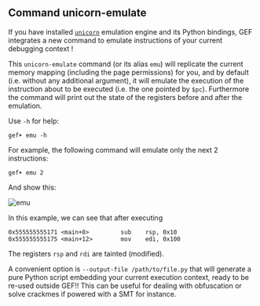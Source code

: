 ## Command unicorn-emulate

If you have installed [`unicorn`](http://unicorn-engine.org) emulation engine
and its Python bindings, GEF integrates a new command to emulate instructions
of your current debugging context !

This `unicorn-emulate` command (or its alias `emu`) will replicate the current
memory mapping (including the page permissions) for you, and by default (i.e.
without any additional argument), it will emulate the execution of the
instruction about to be executed (i.e. the one pointed by `$pc`). Furthermore
the command will print out the state of the registers before and after the
emulation.

Use `-h` for help:

```text
gef➤ emu -h
```

For example, the following command will emulate only the next 2 instructions:

```text
gef➤ emu 2
```

And show this:

![emu](https://i.imgur.com/n4Oy5D0.png)

In this example, we can see that after executing

```text
0x555555555171 <main+8>         sub    rsp, 0x10
0x555555555175 <main+12>        mov    edi, 0x100
```

The registers `rsp` and `rdi` are tainted (modified).

A convenient option is `--output-file /path/to/file.py` that will generate a
pure Python script embedding your current execution context, ready to be re-used
outside GEF!! This can be useful for dealing with obfuscation or solve crackmes
if powered with a SMT for instance.


